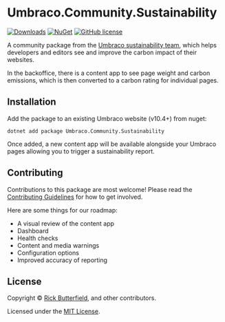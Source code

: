 # Umbraco.Community.Sustainability

[![Downloads](https://img.shields.io/nuget/dt/Umbraco.Community.Sustainability?color=cc9900)](https://www.nuget.org/packages/Umbraco.Community.Sustainability/)
[![NuGet](https://img.shields.io/nuget/vpre/Umbraco.Community.Sustainability?color=0273B3)](https://www.nuget.org/packages/Umbraco.Community.Sustainability)
[![GitHub license](https://img.shields.io/github/license/rickbutterfield/Umbraco.Community.Sustainability?color=8AB803)](../LICENSE)

A community package from the [Umbraco sustainability team](https://umbraco.com/blog/meet-the-new-community-sustainability-team/), which helps developers and editors see and improve the carbon impact of their websites.

In the backoffice, there is a content app to see page weight and carbon emissions, which is then converted to a carbon rating for individual pages.

<!--
Including screenshots is a really good idea! 

If you put images into /docs/screenshots, then you would reference them in this readme as, for example:

<img alt="..." src="https://github.com/rickbutterfield/Umbraco.Community.Sustainability/blob/develop/docs/screenshots/screenshot.png">
-->

## Installation

Add the package to an existing Umbraco website (v10.4+) from nuget:

`dotnet add package Umbraco.Community.Sustainability`

Once added, a new content app will be available alongside your Umbraco pages allowing you to trigger a sustainability report.

## Contributing

Contributions to this package are most welcome! Please read the [Contributing Guidelines](CONTRIBUTING.md) for how to get involved.

Here are some things for our roadmap:

- A visual review of the content app
- Dashboard
- Health checks
- Content and media warnings
- Configuration options
- Improved accuracy of reporting

## License

Copyright &copy; [Rick Butterfield](https://rickbutterfield.dev), and other contributors.

Licensed under the [MIT License](https://github.com/rickbutterfield/Umbraco.Community.Sustainability/blob/main/LICENSE.md).
